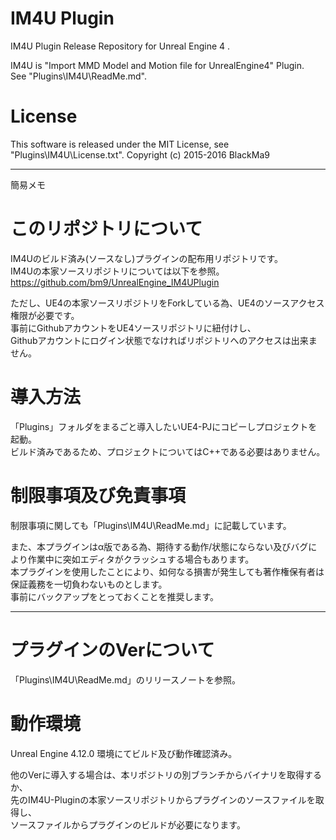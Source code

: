 # IM4U Plugin

 IM4U Plugin Release Repository for Unreal Engine 4 .  
 
IM4U is "Import MMD Model and Motion file for UnrealEngine4" Plugin.  
See "Plugins\IM4U\ReadMe.md".  

# License

This software is released under the MIT License, see "Plugins\IM4U\License.txt".
Copyright (c) 2015-2016 BlackMa9  

---

簡易メモ

# このリポジトリについて

IM4Uのビルド済み(ソースなし)プラグインの配布用リポジトリです。  
IM4Uの本家ソースリポジトリについては以下を参照。  
https://github.com/bm9/UnrealEngine_IM4UPlugin  

ただし、UE4の本家ソースリポジトリをForkしている為、UE4のソースアクセス権限が必要です。  
事前にGithubアカウントをUE4ソースリポジトリに紐付けし、  
Githubアカウントにログイン状態でなければリポジトリへのアクセスは出来ません。  

# 導入方法

「Plugins」フォルダをまるごと導入したいUE4-PJにコピーしプロジェクトを起動。  
ビルド済みであるため、プロジェクトについてはC++である必要はありません。  

# 制限事項及び免責事項

制限事項に関しても「Plugins\IM4U\ReadMe.md」に記載しています。  

また、本プラグインはα版である為、期待する動作/状態にならない及びバグにより作業中に突如エディタがクラッシュする場合もあります。  
本プラグインを使用したことにより、如何なる損害が発生しても著作権保有者は保証義務を一切負わないものとします。  
事前にバックアップをとっておくことを推奨します。 
 
---

# プラグインのVerについて

 「Plugins\IM4U\ReadMe.md」のリリースノートを参照。  

# 動作環境

Unreal Engine 4.12.0 環境にてビルド及び動作確認済み。  

他のVerに導入する場合は、本リポジトリの別ブランチからバイナリを取得するか、  
先のIM4U-Pluginの本家ソースリポジトリからプラグインのソースファイルを取得し、  
ソースファイルからプラグインのビルドが必要になります。  

